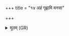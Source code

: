 +++
title = "१४ अहं गृह्णामि मनसा"

+++
<details><summary>मूलम् (GR)</summary>

अहं गृह्णामि मनसा मनांसि  
मम चित्तम् उप चित्तेभिर् एत ।  
मम वशे हृदयं वः कृणोमि  
मम यातम् अनुवर्त्मान एत ॥
</details>